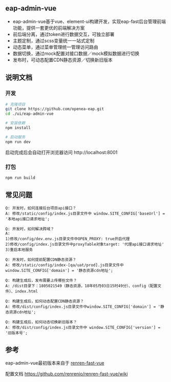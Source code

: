 ## eap-admin-vue
- eap-admin-vue基于vue、element-ui构建开发，实现eap-fast后台管理前端功能，提供一套更优的前端解决方案
- 前后端分离，通过token进行数据交互，可独立部署
- 主题定制，通过scss变量统一一站式定制
- 动态菜单，通过菜单管理统一管理访问路由
- 数据切换，通过mock配置对接口数据／mock模拟数据进行切换
- 发布时，可动态配置CDN静态资源／切换新旧版本


## 说明文档

### 开发
```bash
# 克隆项目
git clone https://github.com/openea-eap.git
cd ./ui/eap-admin-vue

# 安装依赖
npm install

# 启动服务
npm run dev
```

启动完成后会自动打开浏览器访问 http://localhost:8001

### 打包

```bash
npm run build
```

## 常见问题

~~~~
Q: 开发时，如何连接后台项目api接口？
A: 修改/static/config/index.js目录文件中 window.SITE_CONFIG['baseUrl'] = '本地api接口请求地址';
 
Q: 开发时，如何解决跨域？
A: 
1)修改/config/dev.env.js目录文件中OPEN_PROXY: true开启代理
2)修改/config/index.js目录文件中proxyTable对象target: '代理api接口请求地址'
3)重启本地服务

Q: 开发时，如何提前配置CDN静态资源？
A: 修改/static/config/index-[qa/uat/prod].js目录文件中window.SITE_CONFIG['domain'] = '静态资源cdn地址';
 
Q: 构建生成后，发布需要上传哪些文件？
A: /dist目录下：1805021549（静态资源，18年05月03日15时49分）、config（配置文件）、index.html
 
Q: 构建生成后，如何动态配置CDN静态资源？
A: 修改/dist/config/index.js目录文件中window.SITE_CONFIG['domain'] = '静态资源cdn地址';

Q: 构建生成后，如何动态切换新旧版本？
A: 修改/dist/config/index.js目录文件中 window.SITE_CONFIG['version'] = '旧版本号';
~~~~

## 参考

eap-admin-vue最初版本来自于 [renren-fast-vue](https://github.com/renrenio/renren-fast-vue)

配置文档
https://github.com/renrenio/renren-fast-vue/wiki
